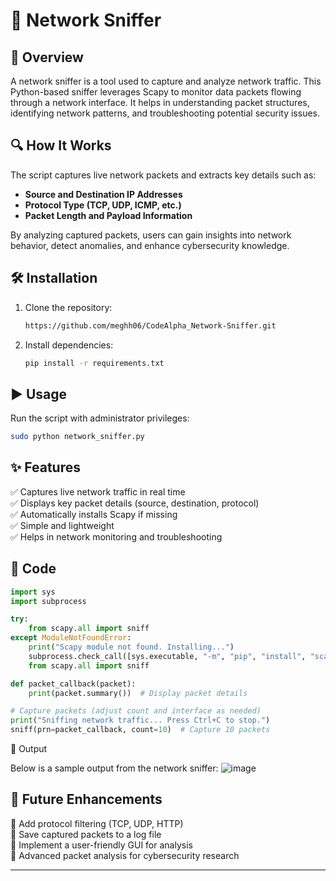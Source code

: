 # 🚀 Network Sniffer

## 📌 Overview

A network sniffer is a tool used to capture and analyze network traffic. This Python-based sniffer leverages Scapy to monitor data packets flowing through a network interface. It helps in understanding packet structures, identifying network patterns, and troubleshooting potential security issues.

## 🔍 How It Works

The script captures live network packets and extracts key details such as:

- **Source and Destination IP Addresses**
- **Protocol Type (TCP, UDP, ICMP, etc.)**
- **Packet Length and Payload Information**

By analyzing captured packets, users can gain insights into network behavior, detect anomalies, and enhance cybersecurity knowledge.

## 🛠 Installation

1. Clone the repository:
   ```bash
   https://github.com/meghh06/CodeAlpha_Network-Sniffer.git
   ```
2. Install dependencies:
   ```bash
   pip install -r requirements.txt
   ```

## ▶️ Usage

Run the script with administrator privileges:

```bash
sudo python network_sniffer.py
```

## ✨ Features

✅ Captures live network traffic in real time\
✅ Displays key packet details (source, destination, protocol)\
✅ Automatically installs Scapy if missing\
✅ Simple and lightweight\
✅ Helps in network monitoring and troubleshooting

## 📜 Code

```python
import sys
import subprocess

try:
    from scapy.all import sniff
except ModuleNotFoundError:
    print("Scapy module not found. Installing...")
    subprocess.check_call([sys.executable, "-m", "pip", "install", "scapy"])
    from scapy.all import sniff

def packet_callback(packet):
    print(packet.summary())  # Display packet details

# Capture packets (adjust count and interface as needed)
print("Sniffing network traffic... Press Ctrl+C to stop.")
sniff(prn=packet_callback, count=10)  # Capture 10 packets
```

📸 Output

Below is a sample output from the network sniffer:
![image](https://github.com/user-attachments/assets/b6808a9e-c241-415b-a179-28f1aa89fb5a)


## 🚀 Future Enhancements

🔹 Add protocol filtering (TCP, UDP, HTTP)\
🔹 Save captured packets to a log file\
🔹 Implement a user-friendly GUI for analysis\
🔹 Advanced packet analysis for cybersecurity research

---




